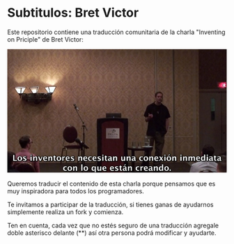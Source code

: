 Subtitulos: Bret Victor
=======================

Este repositorio contiene una traducción comunitaria
de la charla "Inventing on Priciple" de Bret Victor:

![](imagenes/preview.jpg)

Queremos traducir el contenido de esta charla porque
pensamos que es muy inspiradora para todos los programadores.

Te invitamos a participar de la traducción, si tienes ganas
de ayudarnos simplemente realiza un fork y comienza.

Ten en cuenta, cada vez que no estés seguro de una
traducción agregale doble asterisco delante (**) así otra
persona podrá modificar y ayudarte.
